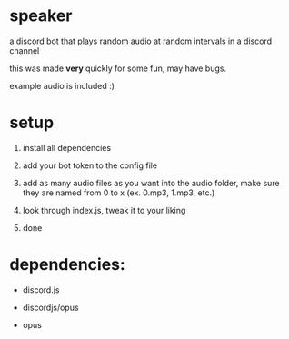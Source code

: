# speaker
a discord bot that plays random audio at random intervals in a discord channel

this was made **very** quickly for some fun, may have bugs.

example audio is included :)


# setup
1. install all dependencies

2. add your bot token to the config file

3. add as many audio files as you want into the audio folder, make sure they are named from 0 to x (ex. 0.mp3, 1.mp3, etc.)

4. look through index.js, tweak it to your liking

5. done

# dependencies:
* discord.js

* discordjs/opus

* opus
